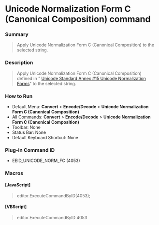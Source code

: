 # Unicode Normalization Form C (Canonical Composition) command

### Summary

> Apply Unicode Normalization Form C (Canonical Composition) to the selected string.

### Description

> Apply Unicode Normalization Form C (Canonical Composition) defined in " [Unicode Standard Annex #15 Unicode Normalization Forms](http://unicode.org/reports/tr15/)" to the selected string.

### How to Run

- Default Menu: **Convert** \> **Encode/Decode** \> **Unicode Normalization Form C (Canonical Composition)**
- [All Commands](../tools/all_commands): **Convert** \> **Encode/Decode** \> **Unicode Normalization Form C (Canonical Composition)**
- Toolbar:
None
- Status Bar: None
- Default Keyboard Shortcut: None

### Plug-in Command ID

- EEID\_UNICODE\_NORM\_FC (4053)

### Macros

#### \[JavaScript\]

> editor.ExecuteCommandByID(4053);

#### \[VBScript\]

> editor.ExecuteCommandByID 4053